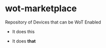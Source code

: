 # wot-marketplace

Repository of Devices that can be WoT Enabled

* It does this

* It does **that** 
